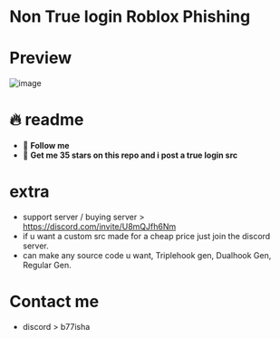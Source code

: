 # Non True login Roblox Phishing

# Preview
![image](https://github.com/Terminatedzz/RobloxPhishing/assets/131369904/63a86957-6fb7-49de-a25b-45806f1d9be3)


# 🔥 readme
- 💸 **Follow me**
- 🍪 **Get me 35 stars on this repo and i post a true login src**

# extra
- support server / buying server > https://discord.com/invite/U8mQJfh6Nm
- if u want a custom src made for a cheap price just join the discord server.
- can make any source code u want, Triplehook gen, Dualhook Gen, Regular Gen.

# Contact me 
- discord > b77isha
